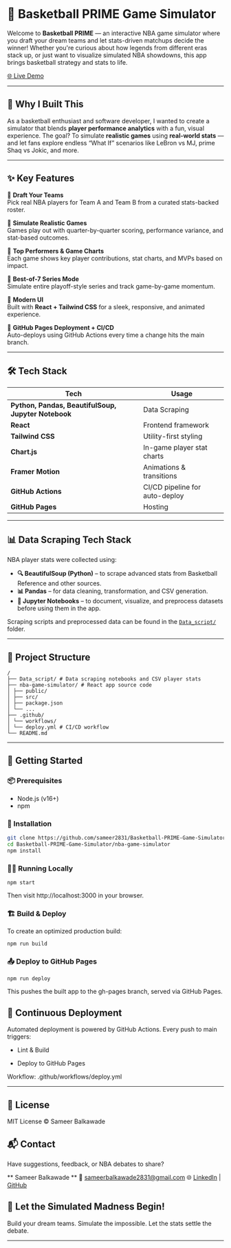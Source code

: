 # 🏀 Basketball PRIME Game Simulator

Welcome to **Basketball PRIME** — an interactive NBA game simulator where you draft your dream teams and let stats-driven matchups decide the winner! Whether you're curious about how legends from different eras stack up, or just want to visualize simulated NBA showdowns, this app brings basketball strategy and stats to life.

[🌐 Live Demo](https://sameer2831.github.io/Basketball-PRIME-Game-Simulator/)

---

## 🚀 Why I Built This

As a basketball enthusiast and software developer, I wanted to create a simulator that blends **player performance analytics** with a fun, visual experience. The goal? To simulate **realistic games** using **real-world stats** — and let fans explore endless “What If” scenarios like LeBron vs MJ, prime Shaq vs Jokic, and more.

---

## ✨ Key Features

🔹 **Draft Your Teams**  
Pick real NBA players for Team A and Team B from a curated stats-backed roster.

🔹 **Simulate Realistic Games**  
Games play out with quarter-by-quarter scoring, performance variance, and stat-based outcomes.

🔹 **Top Performers & Game Charts**  
Each game shows key player contributions, stat charts, and MVPs based on impact.

🔹 **Best-of-7 Series Mode**  
Simulate entire playoff-style series and track game-by-game momentum.

🔹 **Modern UI**  
Built with **React + Tailwind CSS** for a sleek, responsive, and animated experience.

🔹 **GitHub Pages Deployment + CI/CD**  
Auto-deploys using GitHub Actions every time a change hits the main branch.

---

## 🛠️ Tech Stack

| Tech | Usage |
|------|-------|
| **Python, Pandas, BeautifulSoup, Jupyter Notebook** | Data Scraping |
| **React** | Frontend framework |
| **Tailwind CSS** | Utility-first styling |
| **Chart.js** | In-game player stat charts |
| **Framer Motion** | Animations & transitions |
| **GitHub Actions** | CI/CD pipeline for auto-deploy |
| **GitHub Pages** | Hosting |

---

## 📊 Data Scraping Tech Stack

NBA player stats were collected using:

- **🔍 BeautifulSoup (Python)** – to scrape advanced stats from Basketball Reference and other sources.
- **📊 Pandas** – for data cleaning, transformation, and CSV generation.
- **📓 Jupyter Notebooks** – to document, visualize, and preprocess datasets before using them in the app.

Scraping scripts and preprocessed data can be found in the [`Data_script/`](./Data_script/) folder.

---

## 📁 Project Structure

```
/
├── Data_script/ # Data scraping notebooks and CSV player stats
├── nba-game-simulator/ # React app source code
│ ├── public/
│ ├── src/
│ ├── package.json
│ └── ...
├── .github/
│ └── workflows/
│ └── deploy.yml # CI/CD workflow
└── README.md

```

---

## 🧪 Getting Started

### 📦 Prerequisites
- Node.js (v16+)
- npm

### 🔧 Installation

```bash
git clone https://github.com/sameer2831/Basketball-PRIME-Game-Simulator.git
cd Basketball-PRIME-Game-Simulator/nba-game-simulator
npm install
```

### 🚴‍♂️ Running Locally
```
npm start
```
  Then visit http://localhost:3000 in your browser.

### 🏗️ Build & Deploy
To create an optimized production build:
```
npm run build
```

### 📤 Deploy to GitHub Pages
```
npm run deploy
```
  This pushes the built app to the gh-pages branch, served via GitHub Pages.

## 🔁 Continuous Deployment
Automated deployment is powered by GitHub Actions. Every push to main triggers:

- Lint & Build

- Deploy to GitHub Pages

Workflow: .github/workflows/deploy.yml

---

## 📜 License
MIT License © Sameer Balkawade

## 📬 Contact
Have suggestions, feedback, or NBA debates to share?

** Sameer Balkawade **
📧 sameerbalkawade2831@gmail.com
🌐 [LinkedIn](https://www.linkedin.com/in/sameer-balkawade/) | [GitHub](https://github.com/sameer2831)

## 🏁 Let the Simulated Madness Begin!
Build your dream teams. Simulate the impossible. Let the stats settle the debate.

---
